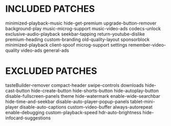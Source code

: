 # INCLUDED PATCHES
minimized-playback-music
hide-get-premium
upgrade-button-remover
background-play
music-microg-support
music-video-ads
codecs-unlock
exclusive-audio-playback
seekbar-tapping
return-youtube-dislike
premium-heading
custom-branding
old-quality-layout
sponsorblock
minimized-playback
client-spoof
microg-support
settings
remember-video-quality
video-ads
general-ads
# EXCLUDED PATCHES
tasteBuilder-remover
compact-header
swipe-controls
downloads
hide-cast-button
hide-create-button
hide-shorts-button
hide-autoplay-button
disable-fullscreen-panels
theme
hide-watermark
enable-wide-searchbar
hide-time-and-seekbar
disable-auto-player-popup-panels
tablet-mini-player
disable-auto-captions
custom-video-buffer
always-autorepeat
enable-debugging
custom-playback-speed
hdr-auto-brightness
hide-infocard-suggestions
